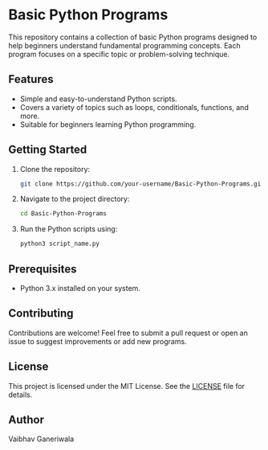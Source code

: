 # Basic Python Programs

This repository contains a collection of basic Python programs designed to help beginners understand fundamental programming concepts. Each program focuses on a specific topic or problem-solving technique.

## Features

- Simple and easy-to-understand Python scripts.
- Covers a variety of topics such as loops, conditionals, functions, and more.
- Suitable for beginners learning Python programming.

## Getting Started

1. Clone the repository:
    ```bash
    git clone https://github.com/your-username/Basic-Python-Programs.git
    ```
2. Navigate to the project directory:
    ```bash
    cd Basic-Python-Programs
    ```
3. Run the Python scripts using:
    ```bash
    python3 script_name.py
    ```

## Prerequisites

- Python 3.x installed on your system.

## Contributing

Contributions are welcome! Feel free to submit a pull request or open an issue to suggest improvements or add new programs.

## License

This project is licensed under the MIT License. See the [LICENSE](LICENSE) file for details.

## Author

Vaibhav Ganeriwala